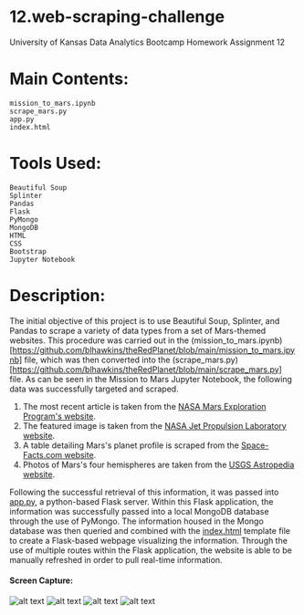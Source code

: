 # 12.web-scraping-challenge
University of Kansas Data Analytics Bootcamp Homework Assignment 12

# Main Contents:
    mission_to_mars.ipynb
    scrape_mars.py
    app.py
    index.html
# Tools Used:
    Beautiful Soup
    Splinter
    Pandas
    Flask
    PyMongo
    MongoDB
    HTML
    CSS
    Bootstrap
    Jupyter Notebook

# Description:

The initial objective of this project is to use Beautiful Soup, Splinter, and Pandas to scrape a variety of data types from a set of Mars-themed websites. This procedure was carried out in the (mission_to_mars.ipynb)[https://github.com/blhawkins/theRedPlanet/blob/main/mission_to_mars.ipynb] file, which was then converted into the (scrape_mars.py)[https://github.com/blhawkins/theRedPlanet/blob/main/scrape_mars.py] file. As can be seen in the Mission to Mars Jupyter Notebook, the following data was successfully targeted and scraped.
1. The most recent article is taken from the [NASA Mars Exploration Program's website](https://mars.nasa.gov/news/?page=0&per_page=40&order=publish_date+desc%2Ccreated_at+desc&search=&category=19%2C165%2C184%2C204&blank_scope=Latest).
2. The featured image is taken from the [NASA Jet Propulsion Laboratory website](https://www.jpl.nasa.gov/spaceimages/?search=&category=Mars).
3. A table detailing Mars's planet profile is scraped from the [Space-Facts.com website](https://space-facts.com/mars/).
4. Photos of Mars's four hemispheres are taken from the [USGS Astropedia website](https://astrogeology.usgs.gov/search/results?q=hemisphere+enhanced&k1=target&v1=Mars).

Following the successful retrieval of this information, it was passed into [app.py](https://github.com/blhawkins/theRedPlanet/blob/main/app.py), a python-based Flask server. Within this Flask application, the information was successfully passed into a local MongoDB database through the use of PyMongo. The information housed in the Mongo database was then queried and combined with the [index.html](https://github.com/blhawkins/theRedPlanet/blob/main/templates/index.html) template file to create a Flask-based webpage visualizing the information. Through the use of multiple routes within the Flask application, the website is able to be manually refreshed in order to pull real-time information.

#### Screen Capture:
![alt text](https://github.com/blhawkins/theRedPlanet/blob/main/Screenshots/screenshot1.png 'Screenshot 1 [Top of Page]')
![alt text](https://github.com/blhawkins/theRedPlanet/blob/main/Screenshots/screenshot2.png 'Screenshot 2')
![alt text](https://github.com/blhawkins/theRedPlanet/blob/main/Screenshots/screenshot3.png 'Screenshot 3')
![alt text](https://github.com/blhawkins/theRedPlanet/blob/main/Screenshots/screenshot4.png 'Screenshot 4 [Bottom of Page]')
